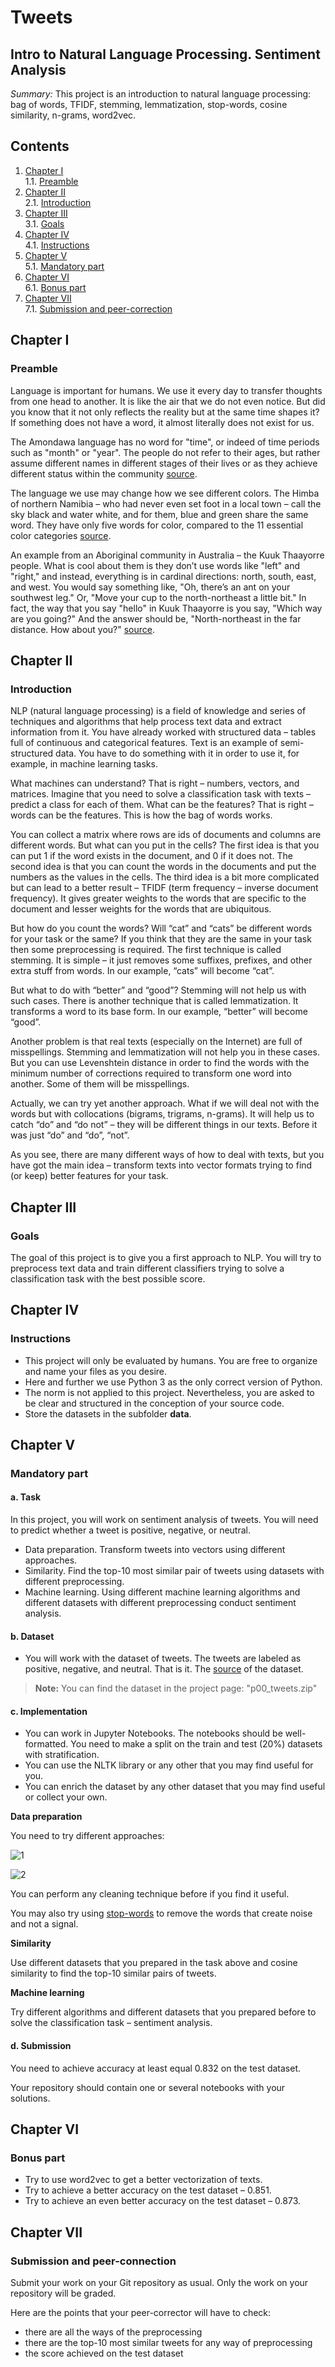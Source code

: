 # Tweets

## Intro to Natural Language Processing. Sentiment Analysis

_Summary:_ This project is an introduction to natural language processing: bag of words, TFIDF, stemming, lemmatization,
stop-words, cosine similarity, n-grams, word2vec.

## Contents

1. [Chapter I](#chapter-i) \
   1.1. [Preamble](#preamble)
2. [Chapter II](#chapter-ii) \
   2.1. [Introduction](#introduction)
3. [Chapter III](#chapter-iii) \
   3.1. [Goals](#goals)
4. [Chapter IV](#chapter-iv) \
   4.1. [Instructions](#instructions)
5. [Chapter V](#chapter-v) \
   5.1. [Mandatory part](#mandatory-part)
6. [Chapter VI](#chapter-vi) \
   6.1. [Bonus part](#bonus-part)
7. [Chapter VII](#chapter-vii) \
   7.1. [Submission and peer-correction](#submission-and-peer-correction)

## Chapter I

### Preamble

Language is important for humans. We use it every day to transfer thoughts from one head to another. It is like the air
that we do not even notice. But did you know that it not only reflects the reality but at the same time shapes it? If
something does not have a word, it almost literally does not exist for us.

The Amondawa language has no word for "time", or indeed of time periods such as
"month" or "year". The people do not refer to their ages, but rather assume different names in different stages of their
lives or as they achieve different status within the
community [source](https://www.bbc.com/news/science-environment-13452711).

The language we use may change how we see different colors. The Himba of northern Namibia – who had never even set foot
in a local town – call the sky black and water white, and for them, blue and green share the same word. They have only
five words for color, compared to the 11 essential color
categories [source](https://www.bbc.co.uk/blogs/tv/entries/24bbc4b8-58f9-373d-a896-274ae453ef2a).

An example from an Aboriginal community in Australia – the Kuuk Thaayorre people. What is cool about them is they don’t
use words like "left" and "right," and instead, everything is in cardinal directions: north, south, east, and west. You
would say something like, "Oh, there’s an ant on your southwest leg." Or, "Move your cup to the north-northeast a little
bit." In fact, the way that you say "hello" in Kuuk Thaayorre is you say, "Which way are you going?" And the answer
should be, "North-northeast in the far distance. How about
you?" [source](https://www.ted.com/talks/lera_boroditsky_how_language_shapes_the_way_we_think/transcript?language=en).

## Chapter II

### Introduction

NLP (natural language processing) is a field of knowledge and series of techniques and algorithms that help process text
data and extract information from it. You have already worked with structured data – tables full of continuous and
categorical features. Text is an example of semi-structured data. You have to do something with it in order to use it,
for example, in machine learning tasks.

What machines can understand? That is right – numbers, vectors, and matrices. Imagine that you need to solve a
classification task with texts – predict a class for each of them. What can be the features? That is right – words can
be the features. This is how the bag of words works.

You can collect a matrix where rows are ids of documents and columns are different words. But what can you put in the
cells? The first idea is that you can put 1 if the word exists in the document, and 0 if it does not. The second idea is
that you can count the words in the documents and put the numbers as the values in the cells. The third idea is a bit
more complicated but can lead to a better result – TFIDF (term frequency – inverse document frequency). It gives greater
weights to the words that are specific to the document and lesser weights for the words that are ubiquitous.

But how do you count the words? Will “cat” and “cats” be different words for your task or the same? If you think that
they are the same in your task then some preprocessing is required. The first technique is called stemming. It is simple
– it just removes some suffixes, prefixes, and other extra stuff from words. In our example, “cats” will become “cat”.

But what to do with “better” and “good”? Stemming will not help us with such cases. There is another technique that is
called lemmatization. It transforms a word to its base form. In our example, “better” will become “good”.

Another problem is that real texts (especially on the Internet) are full of misspellings. Stemming and lemmatization
will not help you in these cases. But you can use Levenshtein distance in order to find the words with the minimum
number of corrections required to transform one word into another. Some of them will be misspellings.

Actually, we can try yet another approach. What if we will deal not with the words but with collocations (bigrams,
trigrams, n-grams). It will help us to catch “do” and “do not” – they will be different things in our texts. Before it
was just “do” and “do”, “not”.

As you see, there are many different ways of how to deal with texts, but you have got the main idea – transform texts
into vector formats trying to find (or keep) better features for your task.

## Chapter III

### Goals

The goal of this project is to give you a first approach to NLP. You will try to preprocess text data and train
different classifiers trying to solve a classification task with the best possible score.

## Chapter IV

### Instructions

* This project will only be evaluated by humans. You are free to organize and name your files as you desire.
* Here and further we use Python 3 as the only correct version of Python.
* The norm is not applied to this project. Nevertheless, you are asked to be clear and structured in the conception of
  your source code.
* Store the datasets in the subfolder **data**.

## Chapter V

### Mandatory part

#### a. Task

In this project, you will work on sentiment analysis of tweets. You will need to predict whether a tweet is positive,
negative, or neutral.

* Data preparation. Transform tweets into vectors using different approaches.
* Similarity. Find the top-10 most similar pair of tweets using datasets with different preprocessing.
* Machine learning. Using different machine learning algorithms and different datasets with different preprocessing
  conduct sentiment analysis.

#### b. Dataset

* You will work with the dataset of tweets. The tweets are labeled as positive, negative, and neutral. That is it. The
  [source](./datasets/p00_tweets.zip) of the dataset.

> **Note:** You can find the dataset in the project page: "p00_tweets.zip"

#### c. Implementation

* You can work in Jupyter Notebooks. The notebooks should be well-formatted. You need to make a split on the train and
  test (20%) datasets with stratification.
* You can use the NLTK library or any other that you may find useful for you.
* You can enrich the dataset by any other dataset that you may find useful or collect your own.

**Data preparation**

You need to try different approaches:

![1](images/DS_Project_01_Tweets_0.jpg)

![2](images/DS_Project_01_Tweets_1.jpg)

You can perform any cleaning technique before if you find it useful.

You may also try using [stop-words](https://en.wikipedia.org/wiki/Stop_word) to remove the words that create noise and
not a signal.

**Similarity**

Use different datasets that you prepared in the task above and cosine similarity to find the top-10 similar pairs of
tweets.

**Machine learning**

Try different algorithms and different datasets that you prepared before to solve the classification task – sentiment
analysis.

#### d. Submission

You need to achieve accuracy at least equal 0.832 on the test dataset.

Your repository should contain one or several notebooks with your solutions.

## Chapter VI

### Bonus part

* Try to use word2vec to get a better vectorization of texts.
* Try to achieve a better accuracy on the test dataset – 0.851.
* Try to achieve an even better accuracy on the test dataset – 0.873.

## Chapter VII

### Submission and peer-connection

Submit your work on your Git repository as usual. Only the work on your repository will be graded.

Here are the points that your peer-corrector will have to check:

* there are all the ways of the preprocessing
* there are the top-10 most similar tweets for any way of preprocessing
* the score achieved on the test dataset
